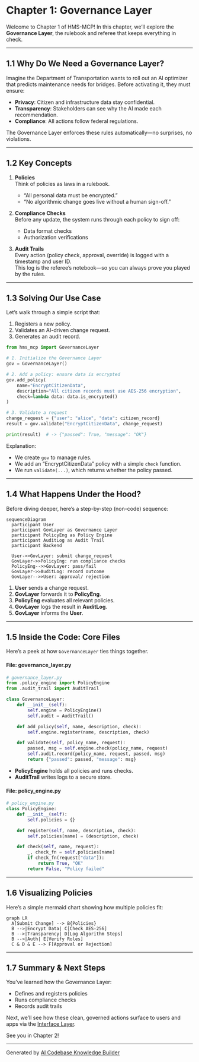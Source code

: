 # Chapter 1: Governance Layer

Welcome to Chapter 1 of HMS-MCP! In this chapter, we’ll explore the **Governance Layer**, the rulebook and referee that keeps everything in check.

---

## 1.1 Why Do We Need a Governance Layer?

Imagine the Department of Transportation wants to roll out an AI optimizer that predicts maintenance needs for bridges. Before activating it, they must ensure:

- **Privacy**: Citizen and infrastructure data stay confidential.  
- **Transparency**: Stakeholders can see why the AI made each recommendation.  
- **Compliance**: All actions follow federal regulations.

The Governance Layer enforces these rules automatically—no surprises, no violations.

---

## 1.2 Key Concepts

1. **Policies**  
   Think of policies as laws in a rulebook.  
   - “All personal data must be encrypted.”  
   - “No algorithmic change goes live without a human sign-off.”

2. **Compliance Checks**  
   Before any update, the system runs through each policy to sign off:  
   - Data format checks  
   - Authorization verifications  

3. **Audit Trails**  
   Every action (policy check, approval, override) is logged with a timestamp and user ID.  
   This log is the referee’s notebook—so you can always prove you played by the rules.

---

## 1.3 Solving Our Use Case

Let’s walk through a simple script that:  
1. Registers a new policy.  
2. Validates an AI-driven change request.  
3. Generates an audit record.

```python
from hms_mcp import GovernanceLayer

# 1. Initialize the Governance Layer
gov = GovernanceLayer()

# 2. Add a policy: ensure data is encrypted
gov.add_policy(
    name="EncryptCitizenData",
    description="All citizen records must use AES-256 encryption",
    check=lambda data: data.is_encrypted()
)

# 3. Validate a request
change_request = {"user": "alice", "data": citizen_record}
result = gov.validate("EncryptCitizenData", change_request)

print(result)  # -> {"passed": True, "message": "OK"}
```

Explanation:  
- We create `gov` to manage rules.  
- We add an “EncryptCitizenData” policy with a simple `check` function.  
- We run `validate(...)`, which returns whether the policy passed.

---

## 1.4 What Happens Under the Hood?

Before diving deeper, here’s a step-by-step (non-code) sequence:

```mermaid
sequenceDiagram
  participant User
  participant GovLayer as Governance Layer
  participant PolicyEng as Policy Engine
  participant AuditLog as Audit Trail
  participant Backend

  User->>GovLayer: submit change_request
  GovLayer->>PolicyEng: run compliance checks
  PolicyEng-->>GovLayer: pass/fail
  GovLayer->>AuditLog: record outcome
  GovLayer-->>User: approval/ rejection
```

1. **User** sends a change request.  
2. **GovLayer** forwards it to **PolicyEng**.  
3. **PolicyEng** evaluates all relevant policies.  
4. **GovLayer** logs the result in **AuditLog**.  
5. **GovLayer** informs the **User**.

---

## 1.5 Inside the Code: Core Files

Here’s a peek at how `GovernanceLayer` ties things together.

#### File: governance_layer.py

```python
# governance_layer.py
from .policy_engine import PolicyEngine
from .audit_trail import AuditTrail

class GovernanceLayer:
    def __init__(self):
        self.engine = PolicyEngine()
        self.audit = AuditTrail()

    def add_policy(self, name, description, check):
        self.engine.register(name, description, check)

    def validate(self, policy_name, request):
        passed, msg = self.engine.check(policy_name, request)
        self.audit.record(policy_name, request, passed, msg)
        return {"passed": passed, "message": msg}
```

- **PolicyEngine** holds all policies and runs checks.  
- **AuditTrail** writes logs to a secure store.

#### File: policy_engine.py

```python
# policy_engine.py
class PolicyEngine:
    def __init__(self):
        self.policies = {}

    def register(self, name, description, check):
        self.policies[name] = (description, check)

    def check(self, name, request):
        _, check_fn = self.policies[name]
        if check_fn(request["data"]):
            return True, "OK"
        return False, "Policy failed"
```

---

## 1.6 Visualizing Policies

Here’s a simple mermaid chart showing how multiple policies fit:

```mermaid
graph LR
  A[Submit Change] --> B{Policies}
  B -->|Encrypt Data| C[Check AES-256]
  B -->|Transparency| D[Log Algorithm Steps]
  B -->|Auth| E[Verify Roles]
  C & D & E --> F[Approval or Rejection]
```

---

## 1.7 Summary & Next Steps

You’ve learned how the Governance Layer:

- Defines and registers policies  
- Runs compliance checks  
- Records audit trails  

Next, we’ll see how these clean, governed actions surface to users and apps via the [Interface Layer](02_interface_layer_.md).  

See you in Chapter 2!

---

Generated by [AI Codebase Knowledge Builder](https://github.com/The-Pocket/Tutorial-Codebase-Knowledge)
